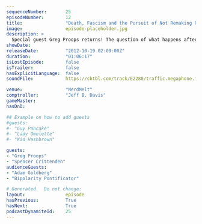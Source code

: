```yaml
---
sequenceNumber:       25
episodeNumber:        12
title:                "Death, Fascism and the Pursuit of Not Remaking Robocop"
image:                episode-placeholder.jpg
description: >
  Special guest Greg Proops returns! The question of what happens after you die remains unanswered, but tangents include mental illness, poverty and misunderstood Van Halen lyrics. Meanwhile, in D&D world, Sharpie and Quark claim their Embermauler boun...
showDate:             
releaseDate:          "2012-10-19 02:09:00Z"
duration:             "01:06:17"
isLostEpisode:        false
isTrailer:            false
hasExplicitLanguage:  false
soundFile:            https://chtbl.com/track/E2288/traffic.megaphone.fm/STA8088402176.mp3?updated=1555712014

venue:                "NerdMelt"
comptroller:          "Jeff B. Davis"
gameMaster:           
hasDnD:               

## Example on how to add guests
#guests:
#- "Guy Pancake"
#- "Lady Omelette"
#- "Kid Hashbrown"

guests:
- "Greg Proops"
- "Spencer Crittenden"
audienceGuests:
- "Adam Goldberg"
- "Bipolarity Pontificator"

# Generated.  Do not change:
layout:               episode
hasPrevious:          True
hasNext:              True
podcastDynamiteId:    25
---
```

